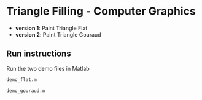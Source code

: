 # Triangle Filling - Computer Graphics

* **version 1**: Paint Triangle Flat
* **version 2**: Paint Triangle Gouraud

## Run instructions

Run the two demo files in Matlab

```bash
demo_flat.m
```

```bash
demo_gouraud.m
```
